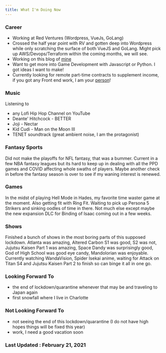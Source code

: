 ```yaml
---
title: What I'm Doing Now
---
```


### **Career**

- Working at Red Ventures (Wordpress, VueJs, GoLang)
- Crossed the half year point with RV and gotten deep into Wordpress while only scratching the surface of both VueJS and GoLang. Might pick up AWS/Devops/Terraform within the coming months, we will see.
- Working on this blog of [mine](https://www.vietnguyen.site)
- Want to get more into Game Development with Javascript or Python. I got ideas I want to make!
- Currently looking for remote part-time contracts to supplement income, if you got any Front end work, I am your [person](mailto:vtn1989@gmail.com?subject=Part%20Time%20Work%20Inquiry)!

### **Music**
Listening to 
- any Lofi Hip Hop Channel on YouTube
- Deante' Hitchcock - BETTER
- Joji - Nectar
- Kid Cudi - Man on the Moon III
- TENET soundtrack (great ambient noise, I am the protagonist)

### **Fantasy Sports**
Did not make the playoffs for NFL fantasy, that was a bummer. Current in a few NBA fantasy leagues but its hard to keep up in dealing with all the PPD games and COVID affecting whole swaths of players. Maybe another check in before the fantasy season is over to see if my waning interest is renewed.

### **Games**
In the midst of playing Hell Mode in Hades, my favorite time waster game at the moment. Also getting fit with Ring Fit. Waiting to pick up Persona 5 Strikers and sinking oodles of time in there. Not much else except maybe the new expansion DLC for Binding of Isaac coming out in a few weeks.

### **Shows**
Finished a bunch of shows in the most boring parts of this supposed lockdown. Atlanta was amazing, Altered Carbon S1 was good, S2 was not, Jujutsu Kaisen Part 1 was amazing, Space Dandy was surprisingly good, God of High School was good eye candy, Mandolorian was enjoyable. Currently watching WandaVision, Spider Isekai anime, waiting for Attack on Titan S4 and Jujutsu Kaisen Part 2 to finish so can binge it all in one go.

### **Looking Forward To**
- the end of lockdown/quarantine whenever that may be and traveling to Japan again
- first snowfall where I live in Charlotte

### **Not Looking Forward To**
- not seeing the end of this lockdown/quarantine (I do not have high hopes things will be fixed this year)
- work, I need a good vacation soon

### **Last Updated** : February 21, 2021
